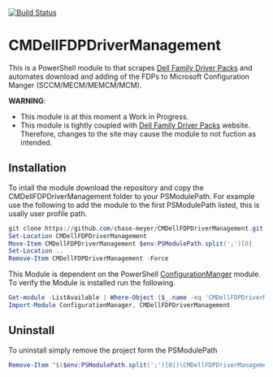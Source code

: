 [![Build Status](https://ci.appveyor.com/api/projects/status/3858ojrmi6vlx9t8/branch/master?svg=true)](https://ci.appveyor.com/project/chase-meyer/cmdellfdpdrivermanagement/branch/master)

# CMDellFDPDriverManagement

This is a PowerShell module to that scrapes [Dell Family Driver Packs](https://www.dell.com/support/kbdoc/en-us/000180534/dell-family-driver-packs) and automates download and adding of the FDPs to Microsoft Configuration Manger (SCCM/MECM/MEMCM/MCM). 

**WARNING**:
 * This module is at this moment a Work in Progress. 
 * This module is tightly coupled with [Dell Family Driver Packs](https://www.dell.com/support/kbdoc/en-us/000180534/dell-family-driver-packs) website. Therefore, changes to the site may cause the module to not fuction as intended.

 ## Installation

To intall the module download the repository and copy the CMDellFDPDriverManagement folder to your PSModulePath. For example use the following to add the module to the first PSModulePath listed, this is usally user profile path.

```powershell
git clone https://github.com/chase-meyer/CMDellFDPDriverManagement.git
Set-Location CMDellFDPDriverManagement
Move-Item CMDellFDPDriverManagement $env:PSModulePath.split(';')[0]
Set-Location ..
Remove-Item CMDellFDPDriverManagement -Force
```

This Module is dependent on the PowerShell [ConfigurationManger](https://learn.microsoft.com/en-us/powershell/sccm/overview?view=sccm-ps) module. To verify the Module is installed run the following. 

```powershell
Get-module -ListAvailable | Where-Object {$_.name -eq 'CMDellFDPDriverManagement'}
Import-Module ConfigurationManager, CMDellFDPDriverManagement
```

## Uninstall

To uninstall simply remove the project form the PSModulePath

```powershell
Remove-Item "$($env:PSModulePath.split(';')[0])\CMDellFDPDriverManagement" -Recurse -Force
```